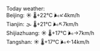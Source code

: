 Today weather:  
Beijing: ☀️   🌡️+22°C 🌬️↙4km/h  
Tianjin: 🌫  🌡️+21°C 🌬️↖7km/h  
Shijiazhuang: ☀️   🌡️+17°C 🌬️→7km/h  
Tangshan: ☀️   🌡️+17°C 🌬️←14km/h  
